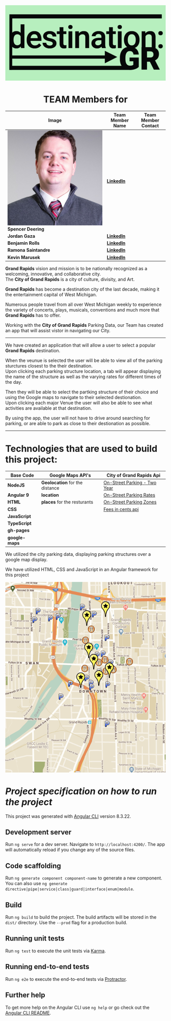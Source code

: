 
<img src = './src/assets/logo.jpg' alt = 'Logo Image'>
 
<h1 align="center" </style>TEAM Members for</h1>




<!-- # *TEAM Members*  for  [ **DestinationGR**](https://benjamindrolls.github.io/GrDecoded/) -->
| Image | **Team Member Name** | Team Member Contact |  
|---| --- | --- |
<img src = './src/assets/spencer.jpg' alt = 'Spencer Image' > **Spencer Deering**    | **[LinkedIn](https://www.linkedin.com/in/spencer-deering-439845b9/)**  
**Jordan Gaza**        | **[LinkedIn](https://www.linkedin.com/in/jordan-k-gaza/)**  
**Benjamin Rolls**     | **[LinkedIn](https://www.linkedin.com/in/benjamin-rolls-8b1788108/)**  
**Ramona Saintandre**  | **[LinkedIn](https://www.linkedin.com/in/ramona-saintandre/)**  
**Kevin Marusek**      | **[LinkedIn](https://www.linkedin.com/in/kevin-marusek/)**  


**Grand Rapids** vision and mission is to be nationally recognized as a welcoming, innovative, and collaborative city.   
The **City of Grand Rapids** is a city of culture, divisity, and Art.   

 **Grand Rapids** has become a destination city of the last decade, making it the entertainment capital of West Michigan.   

Numerous people travel from all over West Michigan weekly to experience the variety of concerts, plays, musicals, conventions and much more that **Grand Rapids** has to offer. 

Working with the **City of Grand Rapids** Parking Data, our Team has created an app that will assist vistor in navigating our City. 

***

We have created an application that will allow a user to select a popular **Grand Rapids** destination.  

When the veunue is selected the user will be able to view all of the parking sturctures closest to the their destination.  
Upon clicking each parking structure location, a tab will appear displaying the name of the structure as well as the varying rates for different times of the day. 

Then they will be able to select the  partking structure of their choice and using the Google maps to navigate to their selected destionation.     
Upon clicking each major Venue the user will also be able to see what activities are available at that destination.  

By using the app, the user will not have to drive around searching for parking, or are able to park as close to their destionation as possible.   


***
# Technologies that are used to build this project: 
| Base Code | Google Maps API's | City of Grand Rapids Api |
| --- | --- |  ---- | 
**NodeJS**     | **Geolocation**  for the distance  |  [On-Street Parking - Two Year](https://data.grandrapidsmi.gov/resource/pitz-92py.json)          | 
**Angular 9**  | **location**                       |  [On-Street Parking Rates](https://data.grandrapidsmi.gov/resource/sndu-g7h2.json)  
**HTML**       | **places** for the resturants      |  [On-Street Parking Zones](https://data.grandrapidsmi.gov/resource/s2v3-jher.json) 
**CSS**        |                                    |  [Fees in cents api](https://data.grandrapidsmi.gov/resource/pitz-92py.json?fee_in_cents=0) 
**JavaScript** |
**TypeScript** |
**gh-pages**   |
**google-maps**|



We utilized the city parking data, displaying parking structures over a google map display. 

We have utilized HTML, CSS and JavaScript in an Angular framework for this project   

![DestinationGR Demo](src/assets/destinationGR.gif)

<!-- **Conclusion**  -->

# ***Project specification on how to run the project*** 

This project was generated with [Angular CLI](https://github.com/angular/angular-cli) version 8.3.22.

## Development server

Run `ng serve` for a dev server. Navigate to `http://localhost:4200/`. The app will automatically reload if you change any of the source files.

## Code scaffolding

Run `ng generate component component-name` to generate a new component. You can also use `ng generate directive|pipe|service|class|guard|interface|enum|module`.

## Build

Run `ng build` to build the project. The build artifacts will be stored in the `dist/` directory. Use the `--prod` flag for a production build.

## Running unit tests

Run `ng test` to execute the unit tests via [Karma](https://karma-runner.github.io).

## Running end-to-end tests

Run `ng e2e` to execute the end-to-end tests via [Protractor](http://www.protractortest.org/).

## Further help

To get more help on the Angular CLI use `ng help` or go check out the [Angular CLI README](https://github.com/angular/angular-cli/blob/master/README.md).
